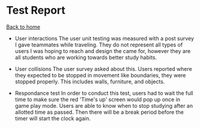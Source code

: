 # Test Report 
[Back to home](README.md)

* User interactions
The user unit testing was measured with a post survey I gave teammates while traveling. They do not represent all types of users I was hoping to reach and design the came for, however they are all students who are working towards better study habits. 

* User collisions
The user survey asked about this. Users reported where they expected to be stopped in movement like boundaries, they were stopped properly. This includes walls, furniture, and objects. 


* Respondance test 
In order to conduct this test, users had to wait the full time to make sure the red 'Time's up' screen would pop up once in game play mode. Users are able to know when to stop studying after an allotted time as passed. Then there will be a break period before the timer will start the clock again. 


